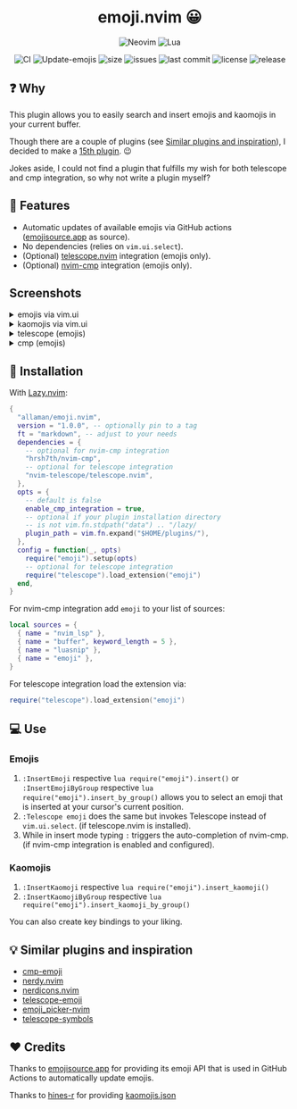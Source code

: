 <h1 align="center">emoji.nvim 😀</h1>

<div align="center">
  <p>
    <img src="https://img.shields.io/badge/NeoVim-%2357A143.svg?&style=for-the-badge&logo=neovim&logoColor=white" alt="Neovim"/>
    <img src="https://img.shields.io/badge/lua-%232C2D72.svg?style=for-the-badge&logo=lua&logoColor=white" alt="Lua"/>
  </p>
</div>
<div align="center">
  <p>
    <img src="https://github.com/Allaman/emoji.nvim/actions/workflows/ci.yml/badge.svg" alt="CI"/>
    <img src="https://github.com/Allaman/emoji.nvim/actions/workflows/update-emojis.yml/badge.svg" alt="Update-emojis"/>
    <img src="https://img.shields.io/github/repo-size/Allaman/emoji.nvim" alt="size"/>
    <img src="https://img.shields.io/github/issues/Allaman/emoji.nvim.svg" alt="issues"/>
    <img src="https://img.shields.io/github/last-commit/Allaman/emoji.nvim" alt="last commit"/>
    <img src="https://img.shields.io/github/license/Allaman/emoji.nvim" alt="license"/>
    <img src="https://img.shields.io/github/v/release/Allaman/emoji.nvim?sort=semver" alt="release"/>
  </p>
</div>

## ❓ Why

This plugin allows you to easily search and insert emojis and kaomojis in your current buffer.

Though there are a couple of plugins (see [Similar plugins and inspiration](#similar-plugins-and-inspiration)), I decided to make a [15th plugin](https://xkcd.com/927/). 😉

Jokes aside, I could not find a plugin that fulfills my wish for both telescope and cmp integration, so why not write a plugin myself?

## 💫 Features

- Automatic updates of available emojis via GitHub actions ([emojisource.app](https://emojisource.app/) as source).
- No dependencies (relies on `vim.ui.select`).
- (Optional) [telescope.nvim](https://github.com/nvim-telescope/telescope.nvim) integration (emojis only).
- (Optional) [nvim-cmp](https://github.com/hrsh7th/nvim-cmp) integration (emojis only).

## Screenshots

<details>
<summary>emojis via vim.ui</summary

[![ui.png](https://s9.gifyu.com/images/SFndT.png)](https://gifyu.com/image/SFndT)

Please note that I use [dressing.nvim](https://github.com/stevearc/dressing.nvim) so your UI might look different!

</details>

<details>
<summary>kaomojis via vim.ui</summary

[![kaomojis.png](https://s9.gifyu.com/images/SUNSK.png)](https://gifyu.com/image/SUNSK)

Please note that I use [dressing.nvim](https://github.com/stevearc/dressing.nvim) so your UI might look different!

</details>

<details>
<summary>telescope (emojis)</summary

[![telescope.png](https://s9.gifyu.com/images/SFndw.png)](https://gifyu.com/image/SFndw)

</details>

<details>
<summary>cmp (emojis)</summary

[![cmp.png](https://s9.gifyu.com/images/SFnd3.png)](https://gifyu.com/image/SFnd3)

</details>

## 🔧 Installation

With [Lazy.nvim](https://github.com/folke/lazy.nvim):

```lua
{
  "allaman/emoji.nvim",
  version = "1.0.0", -- optionally pin to a tag
  ft = "markdown", -- adjust to your needs
  dependencies = {
    -- optional for nvim-cmp integration
    "hrsh7th/nvim-cmp",
    -- optional for telescope integration
    "nvim-telescope/telescope.nvim",
  },
  opts = {
    -- default is false
    enable_cmp_integration = true,
    -- optional if your plugin installation directory
    -- is not vim.fn.stdpath("data") .. "/lazy/
    plugin_path = vim.fn.expand("$HOME/plugins/"),
  },
  config = function(_, opts)
    require("emoji").setup(opts)
    -- optional for telescope integration
    require("telescope").load_extension("emoji")
  end,
}
```

For nvim-cmp integration add `emoji` to your list of sources:

```lua
local sources = {
  { name = "nvim_lsp" },
  { name = "buffer", keyword_length = 5 },
  { name = "luasnip" },
  { name = "emoji" },
}
```

For telescope integration load the extension via:

```lua
require("telescope").load_extension("emoji")
```

## 💻 Use

### Emojis

1. `:InsertEmoji` respective `lua require("emoji").insert()` or `:InsertEmojiByGroup` respective `lua require("emoji").insert_by_group()` allows you to select an emoji that is inserted at your cursor's current position.
2. `:Telescope emoji` does the same but invokes Telescope instead of `vim.ui.select`. (if telescope.nvim is installed).
3. While in insert mode typing `:` triggers the auto-completion of nvim-cmp. (if nvim-cmp integration is enabled and configured).

### Kaomojis

1. `:InsertKaomoji` respective `lua require("emoji").insert_kaomoji()`
2. `:InsertKaomojiByGroup` respective `lua require("emoji").insert_kaomoji_by_group()`

You can also create key bindings to your liking.

## 💡 Similar plugins and inspiration

- [cmp-emoji](https://github.com/hrsh7th/cmp-emoji)
- [nerdy.nvim](https://github.com/2KAbhishek/nerdy.nvim)
- [nerdicons.nvim](https://github.com/nvimdev/nerdicons.nvim)
- [telescope-emoji](https://github.com/xiyaowong/telescope-emoji.nvim)
- [emoji_picker-nvim](https://github.com/WilsonOh/emoji_picker-nvim)
- [telescope-symbols](https://github.com/nvim-telescope/telescope-symbols.nvim)

## ♥️ Credits

Thanks to [emojisource.app](https://emojisource.app/) for providing its emoji API that is used in GitHub Actions to automatically update emojis.

Thanks to [hines-r](https://github.com/hines-r) for providing [kaomojis.json](https://github.com/hines-r/kaomoji-api/blob/master/src/kaomoji.json)
